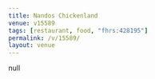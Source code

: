 ```yaml
---
title: Nandos Chickenland
venue: v15589
tags: [restaurant, food, "fhrs:428195"]
permalink: /v/15589/
layout: venue
---
```

null
